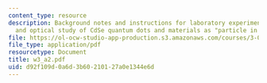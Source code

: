 ```yaml
---
content_type: resource
description: Background notes and instructions for laboratory experiments on synthesis
  and optical study of CdSe quantum dots and materials as "particle in a box" models.
file: https://ol-ocw-studio-app-production.s3.amazonaws.com/courses/3-014-materials-laboratory-fall-2006/d92f109d0a6d3b60210127a0e1344e6d_w3_a2.pdf
file_type: application/pdf
resourcetype: Document
title: w3_a2.pdf
uid: d92f109d-0a6d-3b60-2101-27a0e1344e6d
---
```

